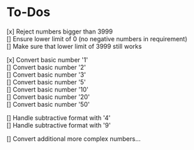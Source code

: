 # To-Dos

[x] Reject numbers bigger than 3999  
[] Ensure lower limit of 0 (no negative numbers in requirement)  
[] Make sure that lower limit of 3999 still works

[x] Convert basic number '1'  
[] Convert basic number '2'  
[] Convert basic number '3'  
[] Convert basic number '5'  
[] Convert basic number '10'  
[] Convert basic number '20'  
[] Convert basic number '50'  

[] Handle subtractive format with '4'  
[] Handle subtractive format with '9'

[] Convert additional more complex numbers...  





